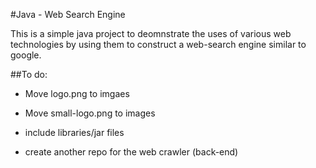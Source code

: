 #Java - Web Search Engine

This is a simple java project to deomnstrate the uses of various web technologies by using them to construct a web-search engine similar to google.



##To do:
+ Move logo.png to imgaes
+ Move small-logo.png to images

+ include libraries/jar files

+ create another repo for the web crawler (back-end)
